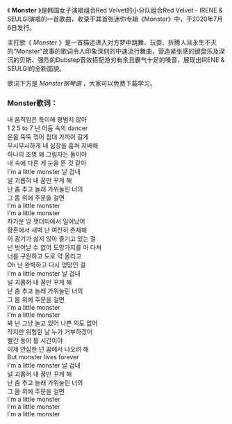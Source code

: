 

《 **Monster** 》是韩国女子演唱组合Red Velvet的小分队组合Red Velvet - IRENE &
SEULGI演唱的一首歌曲，收录于其首张迷你专辑《Monster》中，于2020年7月6日发行。

主打歌《 _Monster_
》是一首描述进入对方梦中跳舞、玩耍、折腾人且永生不灭的“Monster”故事的歌词令人印象深刻的中速流行舞曲，营造紧张感的键盘乐及深沉的贝斯、强烈的Dubstep音效搭配游刃有余且霸气十足的嗓音，展现出IRENE
& SEULGI的全新面貌。

歌词下方是 _Monster钢琴谱_ ，大家可以免费下载学习。

### Monster歌词：

내 움직임은 특이해 평범치 않아  
1 2 5 to 7 난 어둠 속의 dancer  
온몸 뚝뚝 꺾어 침대 가까이 갈게  
무시무시하게 네 심장을 훔쳐 지배해  
하나의 조명 왜 그림자는 둘이야  
내 속에 다른 게 눈을 뜬 것 같아  
I'm a little monster 날 겁내  
널 괴롭혀 내 꿈만 꾸게 해  
난 춤 추고 놀래 가위눌린 너의  
그 몸 위에 주문을 걸면  
I'm a little monster  
I'm a little monster  
차가운 땅 잿더미에서 일어났어  
황혼에서 새벽 난 여전히 존재해  
이 광기가 싫지 않아 즐기고 있는 걸  
넌 벗어날 수 없어 도망가지를 마 다쳐  
너를 구원하고 도로 약 올리고  
Oh 난 완벽하고 다시 엉망인 걸  
I'm a little monster 날 겁내  
널 괴롭혀 내 꿈만 꾸게 해  
난 춤 추고 놀래 가위눌린 너의  
그 몸 위에 주문을 걸면  
I'm a little monster  
I'm a little monster  
봐 난 그냥 놀고 있어 나쁜 의도 없어  
작지만 위험한 날 누가 거부하겠어  
빨간 동이 틀 시간이야  
이제 안심한 넌 꿈에서 나오려 해  
But monster lives forever  
I'm a little monster 날 겁내  
널 괴롭혀 내 꿈만 꾸게 해  
난 춤 추고 놀래 가위눌린 너의  
그 몸 위에 주문을 걸면  
I'm a little monster  
I'm a little monster  
I'm a little monster

